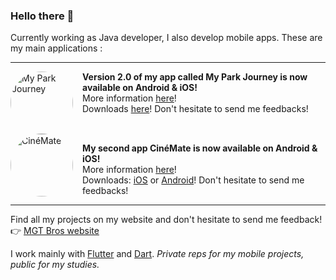 ### Hello there 👋

Currently working as Java developer, I also develop mobile apps. 
These are my main applications :

---

<!-- My Park Journey -->
<img src="https://mgt-bros.com/myparkjourney/icon.png" alt="My Park Journey" width="100" align="left" style="border-radius: 50%; margin-right: 15px;"/>

**Version 2.0 of my app called My Park Journey is now available on Android & iOS!**  
More information [here](https://mgt-bros.com/myparkjourney)!  
Downloads [here](https://mgt-bros.com/myparkjourney/downloads/)! Don't hesitate to send me feedbacks!

<br clear="left"/>

<!-- CinéMate -->
<img src="https://mgt-bros.com/cinemate/icon.png" alt="CinéMate" width="100" align="left" style="border-radius: 50%; margin-right: 15px;"/>

**My second app CinéMate is now available on Android & iOS!**  
More information [here](https://mgt-bros.com/cinemate)!  
Downloads: [iOS](https://apps.apple.com/us/app/cinémate/id6502531851) or [Android](https://play.google.com/store/apps/details?id=com.mgtbros.movie_partners)! Don't hesitate to send me feedbacks!

---

Find all my projects on my website and don't hesitate to send me feedback!  
👉 [MGT Bros website](https://mgt-bros.com)

I work mainly with [Flutter](https://flutter.dev/) and [Dart](https://dart.dev/). *Private reps for my mobile projects, public for my studies.*

